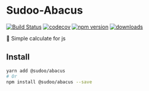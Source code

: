 # Sudoo-Abacus

[![Build Status](https://travis-ci.com/SudoDotDog/Sudoo-Abacus.svg?branch=master)](https://travis-ci.com/SudoDotDog/Sudoo-Abacus)
[![codecov](https://codecov.io/gh/SudoDotDog/Sudoo-Abacus/branch/master/graph/badge.svg)](https://codecov.io/gh/SudoDotDog/Sudoo-Abacus)
[![npm version](https://badge.fury.io/js/%40sudoo%2Fabacus.svg)](https://badge.fury.io/js/%40sudoo%2Fabacus)
[![downloads](https://img.shields.io/npm/dm/@sudoo/abacus.svg)](https://www.npmjs.com/package/@sudoo/abacus)

:fish_cake: Simple calculate for js

## Install

```sh
yarn add @sudoo/abacus
# Or
npm install @sudoo/abacus --save
```
